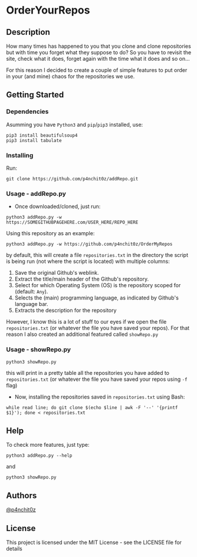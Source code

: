 # OrderYourRepos

## Description

How many times has happened to you that you clone and clone repositories but with time you forget what they suppose to do?
So you have to revisit the site, check what it does, forget again with the time what it does and so on...

For this reason I decided to create a couple of simple features to put order in your (and mine) chaos for the repositories we use.

## Getting Started

### Dependencies

Asumming you have `Python3` and `pip`/`pip3` installed, use:
```
pip3 install beautifulsoup4
pip3 install tabulate
```
### Installing
Run:
```
git clone https://github.com/p4nchit0z/addRepo.git
```
### Usage - addRepo.py

* Once downloaded/cloned, just run:
```
python3 addRepo.py -w https://SOMEGITHUBPAGEHERE.com/USER_HERE/REPO_HERE
```

Using this repository as an example:

```
python3 addRepo.py -w https://github.com/p4nchit0z/OrderMyRepos
```

by default, this will create a file `repositories.txt` in the directory the script is being run (not where the script is located) with multiple columns: 

   1. Save the original Github's weblink.
   2. Extract the title/main header of the Github's repository.
   3. Select for which Operating System (OS) is the repository scoped for (default: `Any`).
   4. Selects the (main) programming language, as indicated by Github's language bar.
   5. Extracts the description for the repository

However, I know this is a lot of stuff to our eyes if we open the file `repositories.txt` (or whatever the file you have saved your repos). For that reason I also created an additional featured called `showRepo.py`


### Usage - showRepo.py

```
python3 showRepo.py
```

this will print in a pretty table all the repositories you have added to `repositories.txt` (or whatever the file you have saved your repos using `-f` flag)

* Now, installing the repositories saved in `repositories.txt` using Bash:

```
while read line; do git clone $(echo $line | awk -F '--' '{printf $1}'); done < repositories.txt
```


## Help

To check more features, just type:
```
python3 addRepo.py --help
```

and

```
python3 showRepo.py
```

## Authors

[@p4nchit0z](https://github.com/p4nchit0z)

## License

This project is licensed under the MIT License - see the LICENSE file for details
